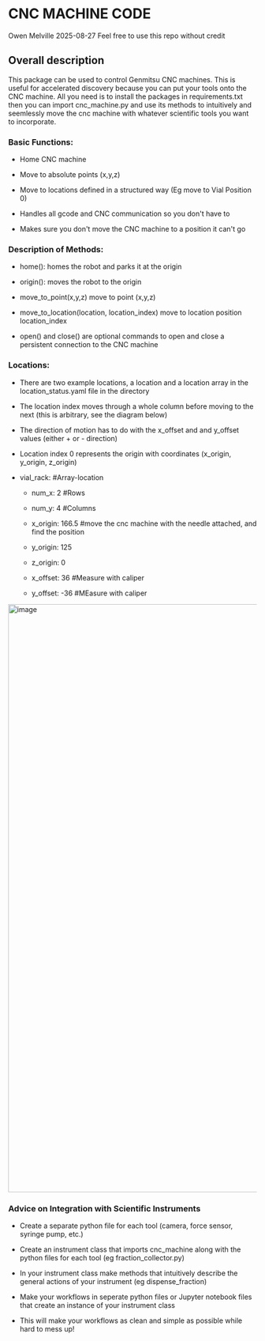 <h1> CNC MACHINE CODE </h1>
Owen Melville 2025-08-27 
Feel free to use this repo without credit

<h2> Overall description </h2>
This package can be used to control Genmitsu CNC machines. This is useful for accelerated discovery because you can put your tools onto the CNC machine. All you need is to install the packages in requirements.txt then you can import cnc_machine.py and use its methods to intuitively and seemlessly move the cnc machine with whatever scientific tools you want to incorporate. 

<h3>Basic Functions:</h3>

- Home CNC machine
  
- Move to absolute points (x,y,z)
  
- Move to locations defined in a structured way (Eg move to Vial Position 0)
  
- Handles all gcode and CNC communication so you don't have to
  
- Makes sure you don't move the CNC machine to a position it can't go

 <h3> Description of Methods:</h3>
 
  - home(): homes the robot and parks it at the origin
  
  - origin(): moves the robot to the origin
    
  - move_to_point(x,y,z) move to point (x,y,z)
    
  - move_to_location(location, location_index) move to location position location_index
    
  - open() and close() are optional commands to open and close a persistent connection to the CNC machine

<h3>Locations:</h3>

- There are two example locations, a location and a location array in the location_status.yaml file in the directory

- The location index moves through a whole column before moving to the next (this is arbitrary, see the diagram below)

- The direction of motion has to do with the x_offset and and y_offset values (either + or - direction)

- Location index 0 represents the origin with coordinates (x_origin, y_origin, z_origin)

- vial_rack: #Array-location 

  - num_x: 2 #Rows
    
  - num_y: 4 #Columns

  - x_origin: 166.5 #move the cnc machine with the needle attached, and find the position
    
  - y_origin: 125
    
  - z_origin: 0
    
  - x_offset: 36 #Measure with caliper
    
  - y_offset: -36 #MEasure with caliper
 
<img width="1580" height="1190" alt="image" src="https://github.com/user-attachments/assets/2022a495-b026-4f38-a9e6-7f2ad14fdd05" />

  
<h3>Advice on Integration with Scientific Instruments</h3>

- Create a separate python file for each tool (camera, force sensor, syringe pump, etc.)
  
- Create an instrument class that imports cnc_machine along with the python files for each tool (eg fraction_collector.py)
  
- In your instrument class make methods that intuitively describe the general actions of your instrument (eg dispense_fraction)
  
- Make your workflows in seperate python files or Jupyter notebook files that create an instance of your instrument class
  
- This will make your workflows as clean and simple as possible while hard to mess up!
